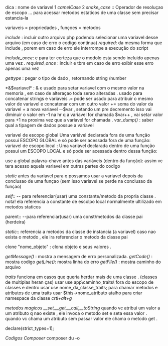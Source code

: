 dica : nome de variavel 1 *camelCase* 2 *snake_case* 
:: Operador de resoluçao de escopo ... para acessar metodos estaticos de uma classe sem precisar estancia-la 

variaveis = propriedades , funçoes = metodos

*include* : incluir outro arquivo php podendo selecionar uma variavel desse arquivo (em caso de erro o codigo continua)
*required*: da mesma forma que include , porem em caso de erro ele interrompe a execução do script

*include_once*: e para ter certeza que o modolo esta sendo incluido apenas uma vez .
*required_once* : incluir e tbm em caso de erro exibir esse erro apenas uma vez 

*gettype* : pegar o tipo de dado , retornando string /number 

*&$variavel* : & e usado para setar variavel com o mesmo valor na memoria , em caso de alteraçao toda serao alteradas 
. usado para concatenar strings e variaveis 
.= pode ser usado para atribuir o mesmo valor de variavel e concatenar com um outro valor 
+= soma do valor da variavel + a nova variavel 
--$var , setando um pre decremento isso vai diminuir o valor em -1 na hr q a variavel for chamada 
$var++ , vai setar valor para +1 na proxima vez que a variavel for chamada .
*var_dump()* : saber qual a tipagem de dados possue a variavel 

variavel de escopo global 
Uma variável declarada fora de uma função possui ESCOPO GLOBAL e só pode ser acessada fora de uma função:
variavel de escopo local : 
Uma variável declarada dentro de uma função possui um ESCOPO LOCAL e só pode ser acessada dentro dessa função:

use a global palavra-chave antes das variáveis ​​(dentro da função): 
assim vc tera acesso aquela variavel em outras partes do codigo

*static* antes da variavel para q possamos usar a variavel depois da conclusao de uma funçao (sem isso variavel se perde na conclusao da funçao)

*self::* -- para referenciar(usar) uma constante/metodo da propria classe . nota! ela referencia a constante de escolpo local normalmente ultilizado em metodos staticos 

parent:: --para referenciar(usar) uma const/metodos da classe pai (herdeira)

*static::* referencia a metodos da classe de instancia (a variavel) caso nao exista o metodo , ele ira referenciar o metodo da classe pai 

clone "nome_objeto" : clona objeto e seus valores . 

*getMessage()* : mostra a mensagem de erro personalizada.
*getCode()* :	mostra codigo 
*getLine()*: mostra linha do erro
*getFile()* : mostra caminho do arquivo

*traits* funciona em casos que queria herdar mais de uma classe . (classes de multiplas heran ças)
    usar  use app\caminho_traits\ fora do escopo de classes e dentro usar 
    use nome_da_classe_traits; 
    para chamar metodos e atributos de uma traits usar $this->nome_atributo
    atalho para criar namespace da classe *crtl+alt+g*

*metodos magicos* 
*__set,__get,__call,__toString* 
quando vc atribui um valor a um atributo q nao existe , ele invoca o metodo set e seta essa valor . 
quando vc chama um atributo sem passar valor ele chama o metodo get . 

declare(strict_types=1);

*Codigos Composer*
composer du -o
